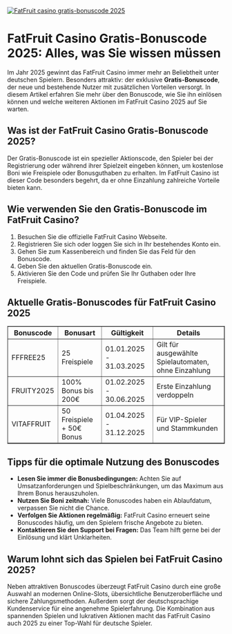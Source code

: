 [![FatFruit casino gratis-bonuscode 2025](https://123-caf.pages.dev/gitsignup.png)](https://vrmoo.ru/Bt82HjjY)

<h1>FatFruit Casino Gratis-Bonuscode 2025: Alles, was Sie wissen müssen</h1>  <p>Im Jahr 2025 gewinnt das FatFruit Casino immer mehr an Beliebtheit unter deutschen Spielern. Besonders attraktiv: der exklusive <strong>Gratis-Bonuscode</strong>, der neue und bestehende Nutzer mit zusätzlichen Vorteilen versorgt. In diesem Artikel erfahren Sie mehr über den Bonuscode, wie Sie ihn einlösen können und welche weiteren Aktionen im FatFruit Casino 2025 auf Sie warten.</p>  <h2>Was ist der FatFruit Casino Gratis-Bonuscode 2025?</h2>  <p>Der Gratis-Bonuscode ist ein spezieller Aktionscode, den Spieler bei der Registrierung oder während ihrer Spielzeit eingeben können, um kostenlose Boni wie Freispiele oder Bonusguthaben zu erhalten. Im FatFruit Casino ist dieser Code besonders begehrt, da er ohne Einzahlung zahlreiche Vorteile bieten kann.</p>  <h2>Wie verwenden Sie den Gratis-Bonuscode im FatFruit Casino?</h2>  <ol>   <li>Besuchen Sie die offizielle FatFruit Casino Webseite.</li>   <li>Registrieren Sie sich oder loggen Sie sich in Ihr bestehendes Konto ein.</li>   <li>Gehen Sie zum Kassenbereich und finden Sie das Feld für den Bonuscode.</li>   <li>Geben Sie den aktuellen Gratis-Bonuscode ein.</li>   <li>Aktivieren Sie den Code und prüfen Sie Ihr Guthaben oder Ihre Freispiele.</li> </ol>  <h2>Aktuelle Gratis-Bonuscodes für FatFruit Casino 2025</h2>  <table border="1" cellpadding="8" cellspacing="0">   <thead>     <tr>       <th>Bonuscode</th>       <th>Bonusart</th>       <th>Gültigkeit</th>       <th>Details</th>     </tr>   </thead>   <tbody>     <tr>       <td>FFFREE25</td>       <td>25 Freispiele</td>       <td>01.01.2025 - 31.03.2025</td>       <td>Gilt für ausgewählte Spielautomaten, ohne Einzahlung</td>     </tr>     <tr>       <td>FRUITY2025</td>       <td>100% Bonus bis 200€</td>       <td>01.02.2025 - 30.06.2025</td>       <td>Erste Einzahlung verdoppeln</td>     </tr>     <tr>       <td>VITAFFRUIT</td>       <td>50 Freispiele + 50€ Bonus</td>       <td>01.04.2025 - 31.12.2025</td>       <td>Für VIP-Spieler und Stammkunden</td>     </tr>   </tbody> </table>  <h2>Tipps für die optimale Nutzung des Bonuscodes</h2>  <ul>   <li><strong>Lesen Sie immer die Bonusbedingungen:</strong> Achten Sie auf Umsatzanforderungen und Spielbeschränkungen, um das Maximum aus Ihrem Bonus herauszuholen.</li>   <li><strong>Nutzen Sie Boni zeitnah:</strong> Viele Bonuscodes haben ein Ablaufdatum, verpassen Sie nicht die Chance.</li>   <li><strong>Verfolgen Sie Aktionen regelmäßig:</strong> FatFruit Casino erneuert seine Bonuscodes häufig, um den Spielern frische Angebote zu bieten.</li>   <li><strong>Kontaktieren Sie den Support bei Fragen:</strong> Das Team hilft gerne bei der Einlösung und klärt Unklarheiten.</li> </ul>  <h2>Warum lohnt sich das Spielen bei FatFruit Casino 2025?</h2>  <p>Neben attraktiven Bonuscodes überzeugt FatFruit Casino durch eine große Auswahl an modernen Online-Slots, übersichtliche Benutzeroberfläche und sichere Zahlungsmethoden. Außerdem sorgt der deutschsprachige Kundenservice für eine angenehme Spielerfahrung. Die Kombination aus spannenden Spielen und lukrativen Aktionen macht das FatFruit Casino auch 2025 zu einer Top-Wahl für deutsche Spieler.</p>